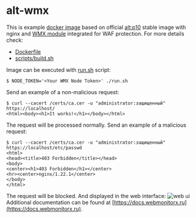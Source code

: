 # alt-wmx

This is example [docker image](https://hub.docker.com/r/dmikhin/alt-wmx) based on official
[alt:p10](https://hub.docker.com/layers/library/alt/p10/images/sha256-eb4b440ce0cb34be2b6166bfce0bb082cadc690142df47d8988ab4561da0b452?context=explore)
stable image with nginx and [WMX module](https://webmonitorx.ru/) integrated for WAF protection.
For more details check:
* [Dockerfile](Dockerfile)
* [scripts/build.sh](scripts/build.sh)

Image can be executed with [run.sh](run.sh) script:
```Shell
$ NODE_TOKEN='<Your WMX Node Token>' ./run.sh
```
Send an example of a non-malicious request:
```Shell
$ curl --cacert /certs/ca.cer -u "administrator:защищенный" https://localhost/
<html><body><h1>It works!</h1></body></html>
```
The request will be processed normally.
Send an example of a malicious request:
```Shell
$ curl --cacert /certs/ca.cer -u "administrator:защищенный" https://localhost/etc/passwd
<html>
<head><title>403 Forbidden</title></head>
<body>
<center><h1>403 Forbidden</h1></center>
<hr><center>nginx/1.22.1</center>
</body>
</html>
```
The request will be blocked. And displayed in the web interface: ![web ui](../media/web.png?raw=true)
Additional documentation can be found at [https://docs.webmonitorx.ru](https://docs.webmonitorx.ru).
